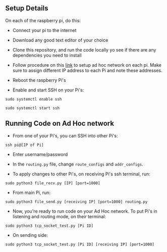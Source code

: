 ## Setup Details

On each of the raspberry pi, do this:

- Connect your pi to the internet

- Download any good text editor of your choice

- Clone this repository, and run the code locally yo see if there are any dependencies you need to install

- Follow procedure on this [link](https://raspberrypi.stackexchange.com/questions/49660/ad-hoc-setup-in-rpi-3) to setup ad hoc network on each pi. Make sure to assign different IP address to each Pi and note these addresses.

- Reboot the raspberry Pi's

- Enable and start SSH on your Pi's:

`sudo systemctl enable ssh`

`sudo systemctl start ssh`

## Running Code on Ad Hoc network

- From one of your Pi's, you can SSH into other Pi's:

`ssh pi@[IP of Pi]`

- Enter username/password

- In the `routing.py` file, change `route_configs` and `addr_configs`.

- To apply changes to other Pi's, on receiving Pi's ssh terminal, run:

`sudo python3 file_recv.py [IP] [port=1000]`

- From main Pi, run:

`sudo python3 file_send.py [receiving IP] [port=1000] routing.py`

- Now, you're ready to run code on your Ad Hoc network. To put Pi's in listening and routing mode, on their terminal:

`sudo python3 tcp_socket_test.py [Pi ID]`

- On sending side:

`sudo python3 tcp_socket_test.py [Pi ID] [receiving IP] [port=1000]`

